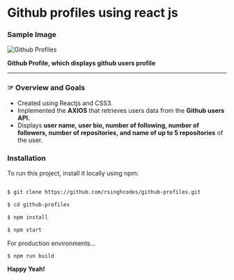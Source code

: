 # Github profiles using react js

### Sample Image

![Github Profiles](https://github.com/rsinghcodes/github-profiles-using-react-js/blob/main/sample%20-%20image.PNG)

**Github Profile, which displays github users profile**

---

### &#9758; Overview and Goals

- Created using Reactjs and CSS3.
- Implemented the **AXIOS** that retrieves users data from the **Github users API.**
- Displays **user name, user bio, number of following, number of followers, number of repositories, and name of up to 5 repositories** of the user.

### Installation

To run this project, install it locally using npm:

```sh

$ git clone https://github.com/rsinghcodes/github-profiles.git

$ cd github-profiles

$ npm install

$ npm start

```

For production environments...

```sh
$ npm run build
```

**Happy Yeah!**

